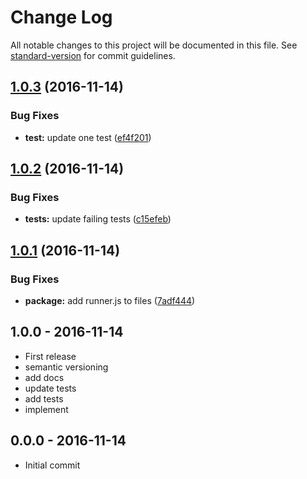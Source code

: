 # Change Log

All notable changes to this project will be documented in this file. See [standard-version](https://github.com/conventional-changelog/standard-version) for commit guidelines.

<a name="1.0.3"></a>
## [1.0.3](https://github.com/node-minibase/minibase-tests/compare/v1.0.2...v1.0.3) (2016-11-14)


### Bug Fixes

* **test:** update one test ([ef4f201](https://github.com/node-minibase/minibase-tests/commit/ef4f201))



<a name="1.0.2"></a>
## [1.0.2](https://github.com/node-minibase/minibase-tests/compare/v1.0.1...v1.0.2) (2016-11-14)


### Bug Fixes

* **tests:** update failing tests ([c15efeb](https://github.com/node-minibase/minibase-tests/commit/c15efeb))



<a name="1.0.1"></a>
## [1.0.1](https://github.com/node-minibase/minibase-tests/compare/v1.0.0...v1.0.1) (2016-11-14)


### Bug Fixes

* **package:** add runner.js to files ([7adf444](https://github.com/node-minibase/minibase-tests/commit/7adf444))





## 1.0.0 - 2016-11-14
- First release
- semantic versioning
- add docs
- update tests
- add tests
- implement

## 0.0.0 - 2016-11-14
- Initial commit